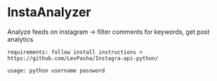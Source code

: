 # InstaAnalyzer
Analyze feeds on instagram -> filter comments for keywords, get post analytics

```
requirements: follow install instructions > https://github.com/LevPasha/Instagra-api-python/
```

```
usage: python username password
``` 
